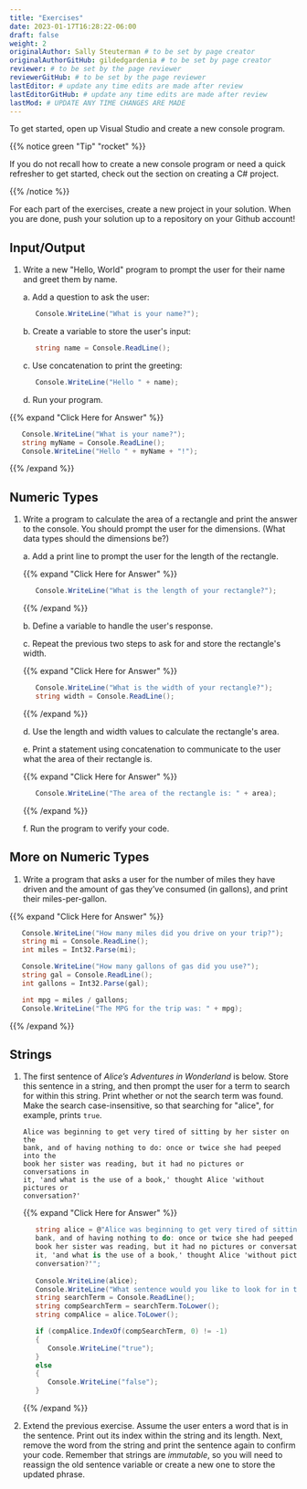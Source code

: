 ```yaml
---
title: "Exercises"
date: 2023-01-17T16:28:22-06:00
draft: false
weight: 2
originalAuthor: Sally Steuterman # to be set by page creator
originalAuthorGitHub: gildedgardenia # to be set by page creator
reviewer: # to be set by the page reviewer
reviewerGitHub: # to be set by the page reviewer
lastEditor: # update any time edits are made after review
lastEditorGitHub: # update any time edits are made after review
lastMod: # UPDATE ANY TIME CHANGES ARE MADE
---
```


To get started, open up Visual Studio and create a new console program.

<!-- TODO: Add link to intro -->

{{% notice green "Tip" "rocket" %}}

   If you do not recall how to create a new console program or need a quick refresher to get started, check out the section on creating a C# project.

{{% /notice %}}

For each part of the exercises, create a new project in your solution. When you are done, push your solution up to a repository on your Github account!

## Input/Output

1. Write a new "Hello, World" program to prompt the
   user for their name and greet them by name.

   a. Add a question to ask the user:

      ```csharp
         Console.WriteLine("What is your name?");
      ```

   b. Create a variable to store the user's input:

      ```csharp
         string name = Console.ReadLine(); 
      ```

   c. Use concatenation to print the greeting:

      ```csharp
         Console.WriteLine("Hello " + name);
      ```

   d. Run your program.

{{% expand "Click Here for Answer" %}}

   ```csharp {linenos = table}
      Console.WriteLine("What is your name?");
      string myName = Console.ReadLine();
      Console.WriteLine("Hello " + myName + "!");
   ```

{{% /expand %}}

## Numeric Types

1. Write a program to calculate the area of a
   rectangle and print the answer to the console. You should prompt the
   user for the dimensions. (What data types should the dimensions be?)

   a. Add a print line to prompt the user for the length of the rectangle.

   {{% expand "Click Here for Answer" %}}

   ```csharp
      Console.WriteLine("What is the length of your rectangle?");
   ```

   {{% /expand %}}

   b. Define a variable to handle the user's response.

   c. Repeat the previous two steps to ask for and store the rectangle's width.

   {{% expand "Click Here for Answer" %}}

   ```csharp
      Console.WriteLine("What is the width of your rectangle?");
      string width = Console.ReadLine();
   ```

   {{% /expand %}}

   d. Use the length and width values to calculate the rectangle's area.

   e. Print a statement using concatenation to communicate to the user what the area of their rectangle is.
   
   {{% expand "Click Here for Answer" %}}

   ```csharp
      Console.WriteLine("The area of the rectangle is: " + area);
   ```

   {{% /expand %}}

   f. Run the program to verify your code.

## More on Numeric Types

1. Write a program that asks a user for the number of
   miles they have driven and the amount of gas they’ve consumed (in
   gallons), and print their miles-per-gallon.

{{% expand "Click Here for Answer" %}}

   ```csharp {linenos=table}
      Console.WriteLine("How many miles did you drive on your trip?");
      string mi = Console.ReadLine();
      int miles = Int32.Parse(mi);

      Console.WriteLine("How many gallons of gas did you use?");
      string gal = Console.ReadLine();
      int gallons = Int32.Parse(gal);

      int mpg = miles / gallons;
      Console.WriteLine("The MPG for the trip was: " + mpg);
   ```

{{% /expand %}}

## Strings

1. The first sentence of *Alice’s Adventures in Wonderland*
   is below. Store this sentence in a string, and then prompt the user
   for a term to search for within this string. Print whether or not the
   search term was found. Make the search case-insensitive, so that searching
   for "alice", for example, prints `true`.
      ```
      Alice was beginning to get very tired of sitting by her sister on the
      bank, and of having nothing to do: once or twice she had peeped into the
      book her sister was reading, but it had no pictures or conversations in
      it, 'and what is the use of a book,' thought Alice 'without pictures or
      conversation?'
      ```

   {{% expand "Click Here for Answer" %}}

   ```csharp {linenos=table} 
      string alice = @"Alice was beginning to get very tired of sitting by her sister on the
      bank, and of having nothing to do: once or twice she had peeped into the
      book her sister was reading, but it had no pictures or conversations in
      it, 'and what is the use of a book,' thought Alice 'without pictures or
      conversation?'";
      
      Console.WriteLine(alice);
      Console.WriteLine("What sentence would you like to look for in the sentence above?");
      string searchTerm = Console.ReadLine();
      string compSearchTerm = searchTerm.ToLower();
      string compAlice = alice.ToLower();

      if (compAlice.IndexOf(compSearchTerm, 0) != -1)
      {
         Console.WriteLine("true");
      }
      else 
      {
         Console.WriteLine("false");
      }
   ```

   {{% /expand %}}

1. Extend the previous exercise. Assume the user enters a word that is in the sentence. Print out its index within the string and its length. Next, remove the word from the string and print the sentence again to confirm your code. Remember that strings are *immutable*, so you will need to reassign the old sentence variable or create a new one to store the updated phrase.